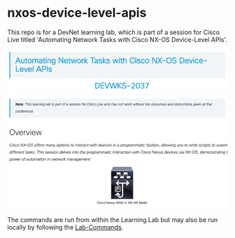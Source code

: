 # nxos-device-level-apis
This repo is for a DevNet learning lab, which is part of a session for Cisco Live titled 'Automating Network Tasks with Cisco NX-OS Device-Level APIs'.

<p align="center">
<img width="600" src="https://github.com/xanderstevenson/nxos-device-level-apis/blob/main/images/DEVWKS-2037.png">
</p>

The commands are run from within the Learning Lab but may also be run locally by following the [Lab-Commands](https://github.com/xanderstevenson/nxos-device-level-apis/blob/main/Lab-Commands.rtf).
